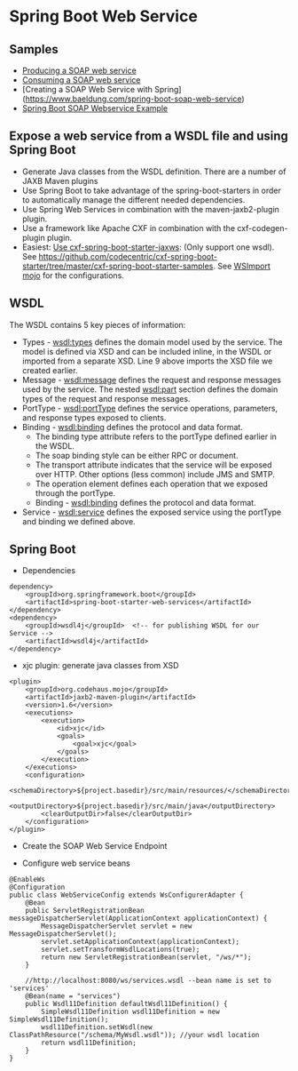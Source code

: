 # Spring Boot Web Service

## Samples
- [Producing a SOAP web service](https://spring.io/guides/gs/producing-web-service/)
- [Consuming a SOAP web service](https://spring.io/guides/gs/consuming-web-service/)
- [Creating a SOAP Web Service with Spring] (https://www.baeldung.com/spring-boot-soap-web-service)
- [Spring Boot SOAP Webservice Example](https://howtodoinjava.com/spring-boot/spring-boot-soap-webservice-example/)

## Expose a web service from a WSDL file and using Spring Boot
- Generate Java classes from the WSDL definition. There are a number of JAXB Maven plugins 
- Use Spring Boot to take advantage of the spring-boot-starters in order to automatically manage the different needed dependencies.
- Use Spring Web Services in combination with the maven-jaxb2-plugin plugin. 
- Use a framework like Apache CXF in combination with the cxf-codegen-plugin plugin. 
- Easiest: [Use cxf-spring-boot-starter-jaxws](https://github.com/codecentric/cxf-spring-boot-starter): (Only support one wsdl). See https://github.com/codecentric/cxf-spring-boot-starter/tree/master/cxf-spring-boot-starter-samples. See [WSImport mojo](http://www.mojohaus.org/jaxws-maven-plugin/wsimport-mojo.html) for the configurations. 

## WSDL
The WSDL contains 5 key pieces of information:
- Types - <wsdl:types> defines the domain model used by the service. The model is defined via XSD and can be included inline, in the WSDL or imported from a separate XSD. Line 9 above imports the XSD file we created earlier.
- Message - <wsdl:message> defines the request and response messages used by the service. The nested <wsdl:part> section defines the domain types of the request and response messages.
- PortType - <wsdl:portType> defines the service operations, parameters, and response types exposed to clients.
- Binding - <wsdl:binding> defines the protocol and data format.
    - The binding type attribute refers to the portType defined earlier in the WSDL.
    - The soap binding style can be either RPC or document.
    - The transport attribute indicates that the service will be exposed over HTTP. Other options (less common) include JMS and SMTP.
    - The operation element defines each operation that we exposed through the portType.
    - Binding - <wsdl:binding> defines the protocol and data format.
- Service - <wsdl:service> defines the exposed service using the portType and binding we defined above.

## Spring Boot
- Dependencies
```
dependency>
    <groupId>org.springframework.boot</groupId>
    <artifactId>spring-boot-starter-web-services</artifactId>
</dependency>
<dependency>
    <groupId>wsdl4j</groupId>  <!-- for publishing WSDL for our Service -->
    <artifactId>wsdl4j</artifactId>
</dependency>
```
- xjc plugin: generate java classes from XSD
```
<plugin>
    <groupId>org.codehaus.mojo</groupId>
    <artifactId>jaxb2-maven-plugin</artifactId>
    <version>1.6</version>
    <executions>
        <execution>
            <id>xjc</id>
            <goals>
                <goal>xjc</goal>
            </goals>
        </execution>
    </executions>
    <configuration>
        <schemaDirectory>${project.basedir}/src/main/resources/</schemaDirectory>
        <outputDirectory>${project.basedir}/src/main/java</outputDirectory>
        <clearOutputDir>false</clearOutputDir>
    </configuration>
</plugin>
```
- Create the SOAP Web Service Endpoint

- Configure web service beans
```
@EnableWs
@Configuration
public class WebServiceConfig extends WsConfigurerAdapter {
    @Bean
    public ServletRegistrationBean messageDispatcherServlet(ApplicationContext applicationContext) {
        MessageDispatcherServlet servlet = new MessageDispatcherServlet();
        servlet.setApplicationContext(applicationContext);
        servlet.setTransformWsdlLocations(true);
        return new ServletRegistrationBean(servlet, "/ws/*");
    }

    //http://localhost:8080/ws/services.wsdl --bean name is set to 'services'
    @Bean(name = "services")
    public Wsdl11Definition defaultWsdl11Definition() {
        SimpleWsdl11Definition wsdl11Definition = new SimpleWsdl11Definition();
        wsdl11Definition.setWsdl(new ClassPathResource("/schema/MyWsdl.wsdl")); //your wsdl location
        return wsdl11Definition;
    }
}
```
